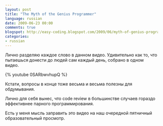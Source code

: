 ```yaml
---
layout: post
title: "The Myth of the Genius Programmer"
language: russian
date: 2009-06-23 00:00
comments: true
blogspot: http://easy-coding.blogspot.com/2009/06/myth-of-genius-programmer.html
categories:
- russian
---
```

Лично разделяю каждое слово в данном видео. Удивительно как то, что пытаешься донести до людей сам каждый день, собрано в одном видео.

{% youtube 0SARbwvhupQ %}

Кстати, вопросы в конце тоже весьма и весьма полезны для обдумывания.

Лично для себя вынес, что code review в большинстве случаев гораздо эффективнее парного программирования.

Есть у меня мысль заправить это видео на наш очередной пятничный образовательный просмотр.
